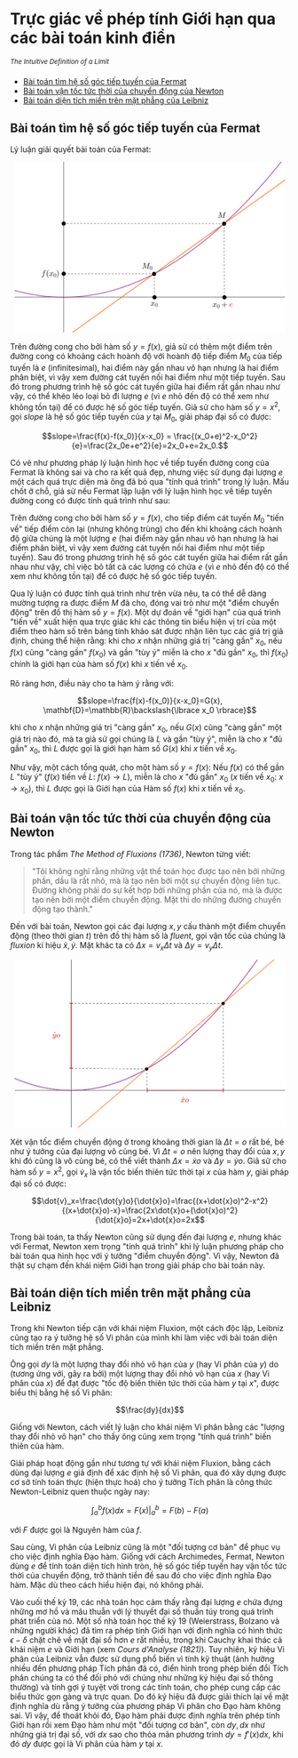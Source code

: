 # Trực giác về phép tính Giới hạn qua các bài toán kinh điển

<sup>*The Intuitive Definition of a Limit*</sup>

- [Bài toán tìm hệ số góc tiếp tuyến của Fermat](#bài-toán-tìm-hệ-số-góc-tiếp-tuyến-của-fermat)
- [Bài toán vận tốc tức thời của chuyển động của Newton](#bài-toán-vận-tốc-tức-thời-của-chuyển-động-của-newton)
- [Bài toán diện tích miền trên mặt phẳng của Leibniz](#bài-toán-diện-tích-miền-trên-mặt-phẳng-của-leibniz)

## Bài toán tìm hệ số góc tiếp tuyến của Fermat

Lý luận giải quyết bài toán của Fermat:

<p align="center">
<img width="488" src="fermat.png"/>
</p>

Trên đường cong cho bởi hàm số $y=f(x)$, giả sử có thêm một điểm trên đường cong có khoảng cách hoành độ với hoành độ tiếp điểm $M_0$ của tiếp tuyến là $e$ (infinitesimal), hai điểm này gần nhau vô hạn nhưng là hai điểm phân biệt, vì vậy xem đường cát tuyến nối hai điểm như một tiếp tuyến. Sau đó trong phương trình hệ số góc cát tuyến giữa hai điểm rất gần nhau như vậy, có thể khéo léo loại bỏ đi lượng $e$ (vì $e$ nhỏ đến độ có thể xem như không tồn tại) để có được hệ số góc tiếp tuyến. Giả sử cho hàm số $y=x^2$, gọi $slope$ là hệ số góc tiếp tuyến của $y$ tại $M_0$, giải pháp đại số có được:

$$slope=\frac{f(x)-f(x_0)}{x-x_0} = \frac{(x_0+e)^2-x_0^2}{e}=\frac{2x_0e+e^2}{e}=2x_0+e=2x_0.$$

Có vẻ như phương pháp lý luận hình học về tiếp tuyến đường cong của Fermat là không sai và cho ra kết quả đẹp, nhưng việc sử dụng đại lượng $e$ một cách quá trực diện mà ông đã bỏ qua "tính quá trình" trong lý luận. Mấu chốt ở chỗ, giả sử nếu Fermat lập luận với lý luận hình học về tiếp tuyến đường cong có được tính quá trình như sau:

Trên đường cong cho bởi hàm số $y=f(x)$, cho tiếp điểm cát tuyến $M_0$ "tiến về" tiếp điểm còn lại (nhưng không trùng) cho đến khi khoảng cách hoành độ giữa chúng là một lượng $e$ (hai điểm này gần nhau vô hạn nhưng là hai điểm phân biệt, vì vậy xem đường cát tuyến nối hai điểm như một tiếp tuyến). Sau đó trong phương trình hệ số góc cát tuyến giữa hai điểm rất gần nhau như vậy, chỉ việc bỏ tất cả các lượng có chứa $e$ (vì $e$ nhỏ đến độ có thể xem như không tồn tại) để có được hệ số góc tiếp tuyến.

Qua lý luận có được tính quá trình như trên vừa nêu, ta có thể dễ dàng mường tượng ra được điểm $M$ đã cho, đóng vai trò như một "điểm chuyển động" trên đồ thị hàm số $y=f(x)$. Một dự đoán về "giới hạn" của quá trình "tiến về" xuất hiện qua trực giác khi các thông tin biểu hiện vị trí của một điểm theo hàm số trên bảng tính khảo sát được nhận liên tục các giá trị giả định, chúng thể hiện rằng: khi cho $x$ nhận những giá trị "càng gần" $x_0$, nếu $f(x)$ cũng "càng gần" $f(x_0)$ và gần "tùy ý" miễn là cho $x$ "đủ gần" $x_0$, thì $f(x_0)$ chính là giới hạn của hàm số $f(x)$ khi $x$ tiến về $x_0$.

Rõ ràng hơn, điều này cho ta hàm ý rằng với: 

$$slope=\frac{f(x)-f(x_0)}{x-x_0}=G(x),  \mathbf{D}=\mathbb{R}\backslash{\lbrace x_0 \rbrace}$$

khi cho $x$ nhận những giá trị "càng gần" $x_0$, nếu $G(x)$ cũng "càng gần" một giá trị nào đó, mà ta giả sử gọi chúng là $L$ và gần "tùy ý", miễn là cho $x$ "đủ gần" $x_0$, thì $L$ được gọi là giới hạn hàm số $G(x)$ khi $x$ tiến về $x_0$.

Như vậy, một cách tổng quát, cho một hàm số $y=f(x)$: 
Nếu $f(x)$ có thể gần $L$ "tùy ý" ($f(x)$ tiến về $L$: $f(x) \to L$), miễn là cho $x$ "đủ gần" $x_0$ ($x$ tiến về $x_0$: $x \to x_0$), thì $L$ được gọi là Giới hạn của Hàm số $f(x)$ khi $x$ tiến về $x_0$.

## Bài toán vận tốc tức thời của chuyển động của Newton

Trong tác phẩm *The Method of Fluxions (1736)*, Newton từng viết:

> "Tôi không nghĩ rằng những vật thể toán học được tạo nên bởi những phần, dầu là rất nhỏ, mà là tạo nên bởi một sự chuyển động liên tục. Đường không phải do sự kết hợp bởi những phần của nó, mà là được tạo nên bởi một điểm chuyển động. Mặt thì do những đường chuyển động tạo thành."

Đến với bài toán, Newton gọi các đại lượng $x,y$ cấu thành một điểm chuyển động (theo thời gian $t$) trên đồ thị hàm số là $fluent$, gọi vận tốc của chúng là $fluxion$ kí hiệu $\dot{x}, \dot{y}$. Mặt khác ta có $\Delta x=v_x\Delta t$ và $\Delta y=v_y\Delta t$.

<p align="center">
<img width="488" src="newton.png"/>
</p>

Xét vận tốc điểm chuyển động ở trong khoảng thời gian là $\Delta t=o$ rất bé, bé như ý tưởng của đại lượng vô cùng bé. Vì $\Delta t=o$ nên lượng thay đổi của $x, y$ khi đó cũng là vô cùng bé, có thể viết thành $\Delta x=\dot{x}o$ và $\Delta y=\dot{y}o$. Giả sử cho hàm số $y=x^2$, gọi $\dot{v}_x$ là vận tốc biến thiên tức thời tại $x$ của hàm $y$, giải pháp đại số có được:

$$\dot{v}_x=\frac{\dot{y}o}{\dot{x}o}=\frac{(x+\dot{x}o)^2-x^2}{(x+\dot{x}o)-x}=\frac{2x\dot{x}o+(\dot{x}o)^2}{\dot{x}o}=2x+\dot{x}o=2x$$

Trong bài toán, ta thấy Newton cũng sử dụng đến đại lượng $e$, nhưng khác với Fermat, Newton xem trọng "tính quá trình" khi lý luận phương pháp cho bài toán qua hình học với ý tưởng "điểm chuyển động". Vì vậy, Newton đã thật sự chạm đến khái niệm Giới hạn trong giải pháp cho bài toán này.

## Bài toán diện tích miền trên mặt phẳng của Leibniz

Trong khi Newton tiếp cận với khái niệm Fluxion, một cách độc lập, Leibniz cũng tạo ra ý tưởng hệ số Vi phân của mình khi làm việc với bài toán diện tích miền trên mặt phẳng. 

Ông gọi $dy$ là một lượng thay đổi nhỏ vô hạn của $y$ (hay Vi phân của $y$) do (tương ứng với, gây ra bởi) một lượng thay đổi nhỏ vô hạn của $x$ (hay Vi phân của $x$) để đạt được "tốc độ biến thiên tức thời của hàm $y$ tại $x$", được biểu thị bằng hệ số Vi phân:

$$\frac{dy}{dx}$$

Giống với Newton, cách viết lý luận cho khái niệm Vi phân bằng các "lượng thay đổi nhỏ vô hạn" cho thấy ông cũng xem trọng "tính quá trình" biến thiên của hàm.

Giải pháp hoạt động gần như tương tự với khái niệm Fluxion, bằng cách dùng đại lượng $e$ giả định để xác định hệ số Vi phân, qua đó xây dựng được cơ sở tính toán thực (hiện thực hoá) cho ý tưởng Tích phân là công thức Newton-Leibniz quen thuộc ngày nay:

$$ \int_{a}^{b} f(x)dx = F(x) \Big|_{a}^{b} = F(b) - F(a) $$

với $F$ được gọi là Nguyên hàm của $f$.

Sau cùng, Vi phân của Leibniz cũng là một "đối tượng cơ bản" để phục vụ cho việc định nghĩa Đạo hàm. Giống với cách Archimedes, Fermat, Newton dùng $e$ để tính toán diện tích hình tròn, hệ số góc tiếp tuyến hay vận tốc tức thời của chuyển động, trở thành tiền đề sau đó cho việc định nghĩa Đạo hàm. Mặc dù theo cách hiểu hiện đại, nó không phải.

Vào cuối thế kỷ 19, các nhà toán học cảm thấy rằng đại lượng $e$ chứa đựng những mơ hồ và mâu thuẫn với lý thuyết đại số thuần túy trong quá trình phát triển của nó. Một số nhà toán học thế kỷ 19 (Weierstrass, Bolzano và những người khác) đã tìm ra phép tính Giới hạn với định nghĩa có hình thức $\epsilon - \delta$ chặt chẽ về mặt đại số hơn $e$ rất nhiều, trong khi Cauchy khai thác cả khái niệm $e$ và Giới hạn (xem *Cours d'Analyse (1821)*). Tuy nhiên, ký hiệu Vi phân của Leibniz vẫn được sử dụng phổ biến vì tính kỹ thuật (ảnh hưởng nhiều đến phương pháp Tích phân đã có, điển hình trong phép biến đổi Tích phân chúng ta có thể đối phó với chúng như những ký hiệu đại số thông thường) và tính gợi ý tuyệt vời trong các tính toán, cho phép cung cấp các biểu thức gọn gàng và trực quan. Do đó ký hiệu đã được giải thích lại về mặt định nghĩa dù rằng ý tưởng của phương pháp Vi phân cho Đạo hàm không sai. Vì vậy, để thoát khỏi đó, Đạo hàm phải được định nghĩa trên phép tính Giới hạn rồi xem Đạo hàm như một "đối tượng cơ bản", còn $dy, dx$ như những giá trị đại số, với $dx$ sao cho thỏa mãn phương trình $dy=f'(x)dx$, khi đó $dy$ được gọi là Vi phân của hàm $y$ tại $x$.